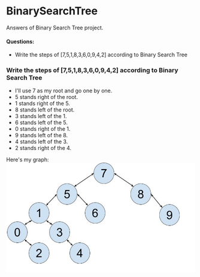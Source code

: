 # BinarySearchTree
Answers of Binary Search Tree project.

#### Questions:
- Write the steps of [7,5,1,8,3,6,0,9,4,2] according to Binary Search Tree

### Write the steps of [7,5,1,8,3,6,0,9,4,2] according to Binary Search Tree

- I'll use 7 as my root and go one by one.
- 5 stands right of the root.
- 1 stands right of the 5.
- 8 stands left of the root.
- 3 stands left of the 1.
- 6 stands left of the 5.
- 0 stands right of the 1.
- 9 stands left of the 8.
- 4 stands left of the 3.
- 2 stands right of the 4.

Here's my graph:
![Binary Source Tree](https://raw.githubusercontent.com/onursedef/BinarySearchTree/main/Binary%20Source%20Tree.jpg)

